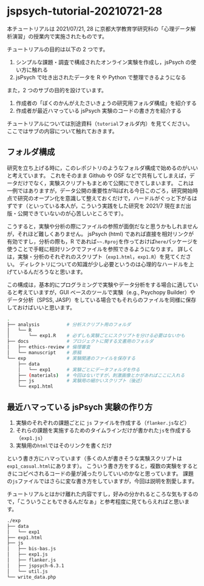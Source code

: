 # jspsych-tutorial-20210721-28

本チュートリアルは 2021/07/21, 28 に京都大学教育学研究科の「心理データ解析演習」の授業内で実施されたものです。

チュートリアルの目的は以下の 2 つです。

1. シンプルな課題・調査で構成されたオンライン実験を作成し，jsPsych の使い方に触れる
2. jsPsych で吐き出されたデータを R や Python で整理できるようになる

また，2 つのサブの目的を設けています。

1. 作成者の「ぼくのかんがえたさいきょうの研究用フォルダ構成」を紹介する
2. 作成者が最近ハマっている jsPsych 実験のコードの書き方を紹介する

チュートリアルについては別途資料（`tutorial`フォルダ内）を見てください。ここではサブの内容について触れておきます。

## フォルダ構成

研究を立ち上げる時に，このレポジトリのようなフォルダ構成で始めるのがいいと考えています。
これをそのまま Github や OSF などで共有してしまえば，データだけでなく，実験スクリプトもまとめて公開にできてしまいます。
これは一例ではありますが，データ公開の重要性が叫ばれる今日このごろ，研究開始時点で研究のオープン化を意識して整えておくだけで，ハードルがぐっと下がるはずです（といっている本人が，こういう実践をした研究を 2021/7 現在まだ出版・公開できていないのが心苦しいところです）。

こうすると，実験や分析の際にファイルの参照が面倒だなと思うかもしれませんが，それほど難しくありません。
jsPsych (html) であれば直接を相対リンクが有効ですし，分析の際も，R であれば`~~.Rproj`を作っておけば`here`パッケージを使うことで手軽に相対リンクでファイルを参照できるようになります。
詳しくは，実験・分析のそれぞれのスクリプト（`exp1.html`，`exp1.R`）を見てください。
ディレクトリについての知識が少し必要というのは心理的なハードルを上げているんだろうなと思います。

この構成は，基本的にプログラミングで実験やデータ分析をする場合に適していると考えていますが，GUI ベースのツールで実験（e.g., Psychopy Builder）やデータ分析（SPSS, JASP）をしている場合でもそれらのファイルを同様に保存しておけばいいと思います。

```sh
.
├── analysis          # 分析スクリプト用のフォルダ
│   └── R
│       └── exp1.R    # 必ずしも実験ごとにスクリプトを分ける必要はないかも
├── docs              # プロジェクトに関する文書用のフォルダ
│   ├── ethics-review # 倫理審査
│   └── manuscript    # 原稿
└── exp               # 実験関連のファイルを保存する
    ├── data
    │   └── exp1      # 実験ごとにデータフォルダを作る
    ├── (materials)   # 今回はないですが，刺激画像とかがあればここに入れる
    ├── js            # 実験用の細かいスクリプト（後述）
    └── exp1.html
```

## 最近ハマっている jsPsych 実験の作り方

1. 実験のそれぞれの課題ごとに `js` ファイルを作成する（`flanker.js`など）
1. それらの課題を実施するためのタイムラインだけが書かれた`js`を作成する（`exp1.js`）
1. 実験用の`html`ではそのリンクを書くだけ

という書き方にハマっています（多くの人が書きそうな実験スクリプトは`exp1_casual.html`にあります）。
こういう書き方をすると，複数の実験をするときにコピペされるコードの量が減ったりしていいのかなと思っています。
課題の`js`ファイルではさらに変な書き方をしていますが，今回は説明を割愛します。

チュートリアルとはかけ離れた内容ですし，好みの分かれるところな気もするので，「こういうこともできるんだなぁ」と参考程度に見てもらえればと思います。

```sh
./exp
├── data
│   └── exp1
├── exp1.html
├── js
│   ├── bis-bas.js
│   ├── exp1.js
│   ├── flanker.js
│   ├── jspsych-6.3.1
│   └── util.js
└── write_data.php
```
